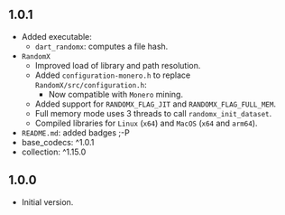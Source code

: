 ## 1.0.1

- Added executable: 
  - `dart_randomx`: computes a file hash.
- `RandomX`
  - Improved load of library and path resolution. 
  - Added `configuration-monero.h` to replace `RandomX/src/configuration.h`:
    - Now compatible with `Monero` mining.
  - Added support for `RANDOMX_FLAG_JIT` and `RANDOMX_FLAG_FULL_MEM`.
  - Full memory mode uses 3 threads to call `randomx_init_dataset`.
  - Compiled libraries for `Linux` (`x64`) and `MacOS` (`x64` and `arm64`).
- `README.md`: added badges ;-P
- base_codecs: ^1.0.1
- collection: ^1.15.0

## 1.0.0

- Initial version.
